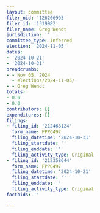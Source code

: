 ```yaml
---
layout: committee
filer_nid: '126266995'
filer_id: '1319982'
filer_name: Greg Wendt
jurisdiction: ''
committee_type: inferred
election: '2024-11-05'
dates:
- '2024-10-21'
- '2024-10-31'
breadcrumbs:
- - Nov 05, 2024
  - elections/2024-11-05/
- - Greg Wendt
totals:
- 0.0
- 0.0
contributors: []
expenditures: []
filings:
- filing_id: '212468124'
  form_name: FPPC497
  filing_datetime: '2024-10-31'
  filing_startdate: ''
  filing_enddate: ''
  filing_activity_type: Original
- filing_id: '212358644'
  form_name: FPPC497
  filing_datetime: '2024-10-21'
  filing_startdate: ''
  filing_enddate: ''
  filing_activity_type: Original
factoids: ''

---
```


